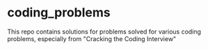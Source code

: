 # coding_problems
This repo contains solutions for problems solved for various coding problems, especially from "Cracking the Coding Interview"
